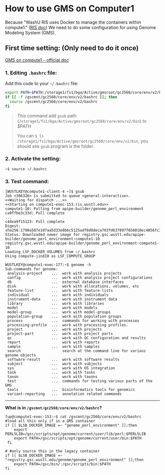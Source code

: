 # How to use GMS on Computer1

Because "WashU RIS uses Docker to manage the containers within compute1." ([RIS doc](https://docs.ris.wustl.edu/doc/compute/compute-quick-start.html#understanding-what-a-container-is))
We need to do some configuration for using Genome Modeling System (GMS).

## First time setting: (Only need to do it once)

[GMS on compute1 - official doc](https://github.com/genome/genome/wiki/GMS-on-compute1)

### 1. Editing `.bashrc` file:

Add this code to your `~/.bashrc` file:

```bash
export PATH=$PATH:/storage1/fs1/bga/Active/gmsroot/gc2560/core/env/v2/bin
if [[ -f /gscmnt/gc2560/core/env/v2/bashrc ]]; then
  source /gscmnt/gc2560/core/env/v2/bashrc
fi
```

> This command add `gsub` path (`/storage1/fs1/bga/Active/gmsroot/gc2560/core/env/v2/bin`) to $PATH
>
> You can `$ ls /storage1/fs1/bga/Active/gmsroot/gc2560/core/env/v2/bin`, you should see `gsub` program is the folder.
>


### 2. Activate the setting:

```~$ source ~/.bashrc```

### 3. Test command:

```
[WUSTLKEY@compute1-client-4 ~]$ gsub
Job <386326> is submitted to queue <general-interactive>.
<<Waiting for dispatch ...>>
<<Starting on compute1-exec-153.ris.wustl.edu>>
compute1-10: Pulling from apipe-builder/genome_perl_environment
ca9ffbe3c33d: Pull complete 
...
c44ea9f15123: Pull complete 
Digest: sha256:1790a587e107aa5d33e8b6c5125adf8d8deca703fd637897f656010ec4856fc3
Status: Downloaded newer image for registry.gsc.wustl.edu/apipe-builder/genome_perl_environment:compute1-10
registry.gsc.wustl.edu/apipe-builder/genome_perl_environment:compute1-10
Loading LSF_DOCKER_VOLUMES from ~/.bashrc
Using compute-jin810 as LSF_COMPUTE_GROUP

WUSTLKEY@compute1-exec-177:~$ genome -h
Sub-commands for genome:
 analysis-project    ...  work with analysis projects                           
 config              ...  work with analysis project configurations             
 db                  ...  external database interfaces                          
 disk                ...  work with allocations, volumes, etc                   
 feature-list        ...  work with feature-lists                               
 individual          ...  work with individuals                                 
 instrument-data     ...  work with instrument data                             
 library             ...  work with libraries                                   
 model               ...  work with models                                      
 model-group         ...  work with model-groups                                
 population-group    ...  work with population groups                           
 process             ...  commands for working with processes                   
 processing-profile  ...  work with processing profiles.                        
 project             ...  work with projects                                    
 project-part        ...  work with project parts                               
 qc                  ...  work with QC configuration and results                
 report                   work with reports                                     
 sample              ...  work with samples                                     
 search                   search at the command line for various genome objects 
 software-result     ...  work with software results                            
 subject             ...  work with subjects                                    
 sys                 ...  work with OS integration                              
 task                ...  work with tasks                                       
 taxon               ...  work with taxons                                      
 test                ...  commands for testing various parts of the GMS         
 tools               ...  bioinformatics tools for genomics                     
 variant-reporting   ...  annotation related commands    

```

-------------------------------------

**What is in `/gscmnt/gc2560/core/env/v2/bashrc`?**

```
fup@compute1-exec-153:~$ cat /gscmnt/gc2560/core/env/v2/bashrc
#load all this only if in a GMS container
if [[ $LSB_DOCKER_IMAGE =~ "genome_perl_environment" ]];then 
    export PERL5LIB=/gsc/scripts/opt/genome/current/user/lib/perl:$PERL5LIB
    export PATH=/gsc/scripts/opt/genome/current/user/bin:$PATH
 fi

# #only source this in the legacy container
if [[ $LSB_DOCKER_IMAGE =~ "registry.gsc.wustl.edu/genome/genome_perl_environment" ]];then 
    export PATH=/gsc/bin/:/gsc/scripts/bin:$PATH
fi

```
